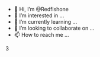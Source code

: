 - 👋 Hi, I’m @Redfishone
- 👀 I’m interested in ...
- 🌱 I’m currently learning ...
- 💞️ I’m looking to collaborate on ...
- 📫 How to reach me ...

<!---
Redfishone/Redfishone is a ✨ special ✨ repository because its `README.md` (this file) appears on your GitHub profile.
You can click the Preview link to take a look at your changes.
--->3

